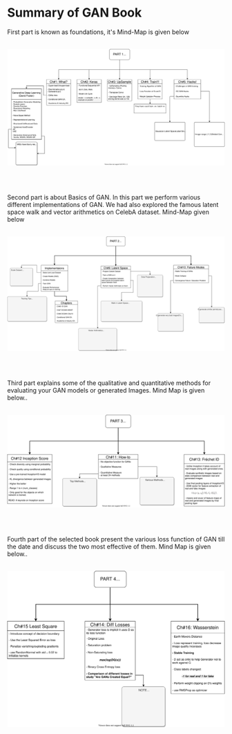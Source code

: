 # Summary of GAN Book

First part is known as foundations, it's Mind-Map is given below
<br><br>

![Alt text](https://raw.githubusercontent.com/m3sibti/python_snippets/master/DataScience/files/gan_book_1_p01.svg)

<br><br>

Second part is about Basics of GAN. In this part we perform various different implementations of GAN. We had also explored the famous latent space walk and vector arithmetics on CelebA dataset. Mind-Map given below
<br><br>

![Alt text](https://raw.githubusercontent.com/m3sibti/python_snippets/master/DataScience/files/gan_book_1_p02.svg)

<br><br>

Third part explains some of the qualitative and quantitative methods for evaluating your GAN models or generated Images. Mind Map is given below..
<br><br>

![Alt text](https://raw.githubusercontent.com/m3sibti/python_snippets/master/DataScience/files/gan_book_1_p03.svg)

<br><br>

Fourth part of the selected book present the various loss function of GAN till the date and discuss the two most effective of them. Mind Map is given below..
<br><br>

![Alt text](https://raw.githubusercontent.com/m3sibti/python_snippets/master/DataScience/files/gan_book_1_p04.svg)

<br><br>
